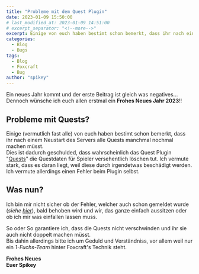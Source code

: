 ```yaml
---
title: "Probleme mit dem Quest Plugin"
date: 2023-01-09 15:50:00
# last_modified_at: 2023-01-09 14:51:00
# excerpt_separator: "<!--more-->"
excerpt: Einige von euch haben bestimt schon bemerkt, dass ihr nach einem Neustart des Servers alle Quests manchmal nochmal machen müsst. Dies ist dadurch geschulded, dass wahrscheinlich das Quest Plugin "Quests" die Questdaten für Spieler versehentlich löschen tut. Ich vermute stark, dass es daran liegt, weil diese durch irgendetwas beschädigt werden. Ich vermute allerdings einen Fehler beim Plugin selbst.
categories:
  - Blog
  - Bugs
tags:
  - Blog
  - Foxcraft
  - Bug
author: "spikey"
---
```


Ein neues Jahr kommt und der erste Beitrag ist gleich was negatives...\
Dennoch wünsche ich euch allen erstmal ein **Frohes Neues Jahr 2023**!!

## Probleme mit Quests?

Einige (vermutlich fast alle) von euch haben bestimt schon bemerkt, dass ihr nach einem Neustart des Servers alle Quests manchmal nochmal machen müsst.\
Dies ist dadurch geschulded, dass wahrscheinlich das Quest Plugin "[Quests](https://spikey.biz/d6c7)" die Questdaten für Spieler versehentlich löschen tut. Ich vermute stark, dass es daran liegt, weil diese durch irgendetwas beschädigt werden. Ich vermute allerdings einen Fehler beim Plugin selbst.

<!--more-->

## Was nun?

Ich bin mir nicht sicher ob der Fehler, welcher auch schon gemeldet wurde (*siehe [hier](https://github.com/PikaMug/Quests/issues/2046)*), bald behoben wird und wir, das ganze einfach aussitzen oder ob ich mir was einfallen lassen muss.

So oder So garantiere ich, dass die Quests nicht verschwinden und ihr sie auch nicht doppelt machen müsst.\
Bis dahin allerdings bitte ich um Geduld und Verständniss, vor allem weil nur ein *1-Fuchs-Team* hinter Foxcraft's Technik steht.

**Frohes Neues**\
**Euer Spikey**